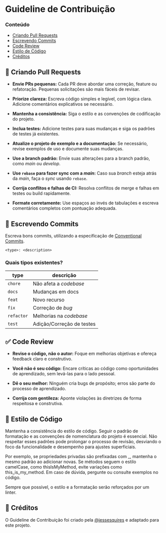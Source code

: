 # Guideline de Contribuição 

### Conteúdo 

- [Criando Pull Requests](#repeat-criando-pull-requests)
- [Escrevendo Commits](#memo-escrevendo-commits)
- [Code Review](#white_check_mark-code-review)
- [Estilo de Código](#nail_care-estilo-de-código)
- [Créditos](#pray-créditos)


## :repeat: Criando Pull Requests

- **Envie PRs pequenas:** Cada PR deve abordar uma correção, feature ou refatoração. Pequenas solicitações são mais fáceis de revisar.

- **Priorize clareza:** Escreva código simples e legível, com lógica clara. Adicione comentários explicativos se necessário.

- **Mantenha a consistência:** Siga o estilo e as convenções de codificação do projeto.

- **Inclua testes:** Adicione testes para suas mudanças e siga os padrões de testes já existentes.

- **Atualize o projeto de exemplo e a documentação:** Se necessário, revise exemplos de uso e documente suas mudanças.

- **Use a branch padrão:** Envie suas alterações para a branch padrão, como *main* ou *develop*.

- **Use `rebase` para fazer sync com a *main*:** Caso sua *branch* esteja atrás da *main*, faça o *sync* usando `rebase`.

- **Corrija conflitos e falhas de CI:** Resolva conflitos de merge e falhas em testes ou build rapidamente.

- **Formate corretamente:** Use espaços ao invés de tabulações e escreva comentários completos com pontuação adequada.


## :memo: Escrevendo Commits

Escreva bons commits, utilizando a especificação de [Conventional Commits](https://www.conventionalcommits.org/en/v1.0.0/).

```git
<type>: <description>
```

###  Quais tipos existentes?

| type | descrição |
| - | - |
| `chore` | Não afeta a *codebase* |
| `docs` | Mudanças em docs |
| `feat` | Novo recurso |
| `fix` | Correção de *bug* |
| `refactor` | Melhorias na *codebase* |
| `test` | Adição/Correção de testes |

## :white_check_mark: Code Review
- **Revise o código, não o autor:** Foque em melhorias objetivas e ofereça feedback claro e construtivo.

- **Você não é seu código:** Encare críticas ao código como oportunidades de aprendizado, sem levá-las para o lado pessoal.

- **Dê o seu melhor:** Ninguém cria bugs de propósito; erros são parte do processo de aprendizado.

- **Corrija com gentileza:** Aponte violações às diretrizes de forma respeitosa e construtiva.


## :nail_care: Estilo de Código

Mantenha a consistência do estilo de código. Seguir o padrão de formatação e as convenções de nomenclatura do projeto é essencial. Não respeitar esses padrões pode prolongar o processo de revisão, desviando o foco da funcionalidade e desempenho para ajustes superficiais.

Por exemplo, se propriedades privadas são prefixadas com _, mantenha o mesmo padrão ao adicionar novas. Se métodos seguem o estilo camelCase, como thisIsMyMethod, evite variações como this_is_my_method. Em caso de dúvida, pergunte ou consulte exemplos no código.

Sempre que possível, o estilo e a formatação serão reforçados por um linter.

## :pray: Créditos

O Guideline de Contribuição foi criado pela [@jessesquires](https://github.com/jessesquires) e adaptado para este projeto.